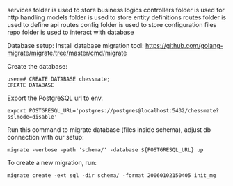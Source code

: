 services folder is used to store business logics
controllers folder is used for http handling
models folder is used to store entity definitions
routes folder is used to define api routes
config folder is used to store configuration files
repo folder is used to interact with database

Database setup:
Install database migration tool: https://github.com/golang-migrate/migrate/tree/master/cmd/migrate

Create the database:
```
user=# CREATE DATABASE chessmate;
CREATE DATABASE

```

Export the PostgreSQL url to env.
```
export POSTGRESQL_URL='postgres://postgres@localhost:5432/chessmate?sslmode=disable'
```

Run this command to migrate database (files inside schema), adjust db connection with our setup:
```
migrate -verbose -path 'schema/' -database ${POSTGRESQL_URL} up
```


To create a new migration, run:
```
migrate create -ext sql -dir schema/ -format 20060102150405 init_mg
```



